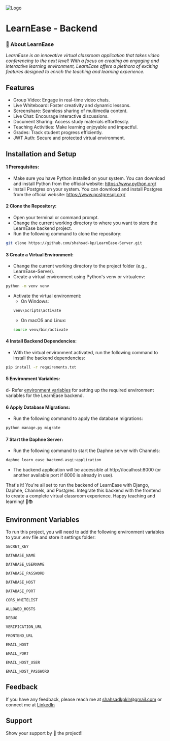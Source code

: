 ![Logo](https://i.ibb.co/ngwjLL5/Unsastitled-2.png)


# LearnEase - Backend

### 🚀 About LearnEase
_LearnEase is an innovative virtual classroom application that takes video conferencing to the next level! With a focus on creating an engaging and interactive learning environment, LearnEase offers a plethora of exciting features designed to enrich the teaching and learning experience._

## Features

- Group Video: Engage in real-time video chats.
- Live Whiteboard: Foster creativity and dynamic lessons.
- Screenshare: Seamless sharing of multimedia content.
- Live Chat: Encourage interactive discussions.
- Document Sharing: Access study materials effortlessly.
- Teaching Activities: Make learning enjoyable and impactful.
- Grades: Track student progress efficiently.
- JWT Auth: Secure and protected virtual environment.


## Installation and Setup

#### 1 Prerequisites:
- Make sure you have Python installed on your system. You can download and install Python from the official website: https://www.python.org/
- Install Postgres on your system. You can download and install Postgres from the official website: https://www.postgresql.org/

#### 2 Clone the Repository:

- Open your terminal or command prompt.
- Change the current working directory to where you want to store the LearnEase backend project.
- Run the following command to clone the repository:
```bash
git clone https://github.com/shahsad-kp/LearnEase-Server.git
```

#### 3 Create a Virtual Environment:
- Change the current working directory to the project folder (e.g., LearnEase-Server).
- Create a virtual environment using Python's venv or virtualenv:
```bash
python -m venv venv
```
- Activate the virtual environment:
    - On Windows:
    ```bash
    venv\Scripts\activate
    ```
    - On macOS and Linux:
    ```bash
    source venv/bin/activate
    ```
#### 4 Install Backend Dependencies:
- With the virtual environment activated, run the following command to install the backend dependencies:
```bash
pip install -r requirements.txt
```

#### 5 Environment Variables:
d- Refer [environment variables](https://github.com/shahsad-kp/LearnEase-Server#environment-variables) for setting up the required environment variables for the LearnEase backend.


#### 6 Apply Database Migrations:
- Run the following command to apply the database migrations:
```bash
python manage.py migrate
```

#### 7 Start the Daphne Server:
- Run the following command to start the Daphne server with Channels:
```bash
daphne learn_ease_backend.asgi:application
```
- The backend application will be accessible at http://localhost:8000 (or another available port if 8000 is already in use).

That's it! You're all set to run the backend of LearnEase with Django, Daphne, Channels, and Postgres. Integrate this backend with the frontend to create a complete virtual classroom experience. Happy teaching and learning! 🚀📚

## Environment Variables

To run this project, you will need to add the following environment variables to your .env file and store it settings folder:

`SECRET_KEY`

`DATABASE_NAME`

`DATABASE_USERNAME`

`DATABASE_PASSWORD`

`DATABASE_HOST`

`DATABASE_PORT`

`CORS_WHITELIST`

`ALLOWED_HOSTS`

`DEBUG`

`VERIFICATION_URL`

`FRONTEND_URL`

`EMAIL_HOST`

`EMAIL_PORT`

`EMAIL_HOST_USER`

`EMAIL_HOST_PASSWORD`


## Feedback

If you have any feedback, please reach me at shahsadkpklr@gmail.com or connect me at [LinkedIn](https://www.linkedin.com/in/shahsad-kp/)


## Support
Show your support by 🌟 the project!!
